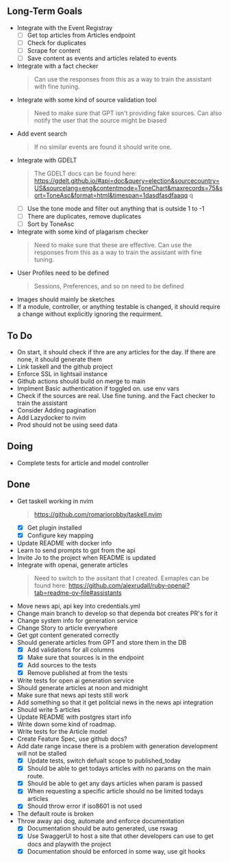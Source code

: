 ## Long-Term Goals

- Integrate with the Event Registray
    * [ ] Get top articles from Articles endpoint
    * [ ] Check for duplicates
    * [ ] Scrape for content
    * [ ] Save content as events and articles related to events
- Integrate with a fact checker
    > Can use the responses from this as a way to train the assistant with fine tuning.
- Integrate with some kind of source validation tool
    > Need to make sure that GPT isn't providing fake sources. Can also notify the user that the source might be biased
- Add event search
    > If no similar events are found it should write one.
- Integrate with GDELT
    > The GDELT docs can be found here: https://gdelt.github.io/#api=doc&query=election&sourcecountry=US&sourcelang=eng&contentmode=ToneChart&maxrecords=75&sort=ToneAsc&format=html&timespan=1dasdfasdfaaqq q
    * [ ] Use the tone mode and filter out anything that is outside 1 to -1
    * [ ] There are duplicates, remove duplicates
    * [ ] Sort by ToneAsc
- Integrate with some kind of plagarism checker
    > Need to make sure that these are effective.
    > Can use the responses from this as a way to train the assistant with fine tuning.
- User Profiles need to be defined
    > Sessions, Preferences, and so on need to be defined
- Images should mainly be sketches
- If a module, controller, or anything testable is changed, it should require a change without explicitly ignoring the requirment.

## To Do

- On start, it should check if thre are any articles for the day. If there are none, it should generate them
- Link taskell and the github project
- Enforce SSL in lightsail instance
- Github actions should build on merge to main
- Implment Basic authentication if toggled on. use env vars
- Check if the sources are real. Use fine tuning. and the Fact checker to train the assistant
- Consider Adding pagination
- Add Lazydocker to nvim
- Prod should not be using seed data

## Doing

- Complete tests for article and model controller

## Done

- Get taskell working in nvim
    > https://github.com/romariorobby/taskell.nvim
    * [x] Get plugin installed
    * [x] Configure key mapping
- Update README with docker info
- Learn to send prompts to gpt from the api
- Invite Jo to the project when README is updated
- Integrate with openai, generate articles
    > Need to switch to the assitant that I created. Exmaples can be found here: https://github.com/alexrudall/ruby-openai?tab=readme-ov-file#assistants
- Move news api, api key into credentials.yml
- Change main branch to develop so that dependa bot creates PR's for it
- Change system info for generation service
- Change Story to article everywhere
- Get gpt content generated correctly
- Should generate articles from GPT and store them in the DB
    * [x] Add validations for all columns
    * [x] Make sure that sources is in the endpoint
    * [x] Add sources to the tests
    * [x] Remove published at from the tests
- Write tests for open ai generation service
- Should generate articles at noon and midnight
- Make sure that news api tests still work
- Add something so that it get politcial news in the news api integration
- Should write 5 articles
- Update README with postgres start info
- Write down some kind of roadmap.
- Write tests for the Article model
- Create Feature Spec, use github docs?
- Add date range incase there is a problem with generation development will not be stalled
    * [x] Update tests, switch defualt scope to published_today
    * [x] Should be able to get todays articles with no params on the main route.
    * [x] Should be able to get any days articles when param is passed
    * [x] When requesting a specific article should no be limited todays articles
    * [x] Should throw error if iso8601  is not used
- The default route is broken
- Throw away api dog, automate and enforce documentation
    * [x] Documentation should be auto generated, use rswag
    * [x] Use SwaggerUI to host a site that other developers can use to get docs and playwith the project
    * [x] Documentation should be  enforced in some way, use git hooks
